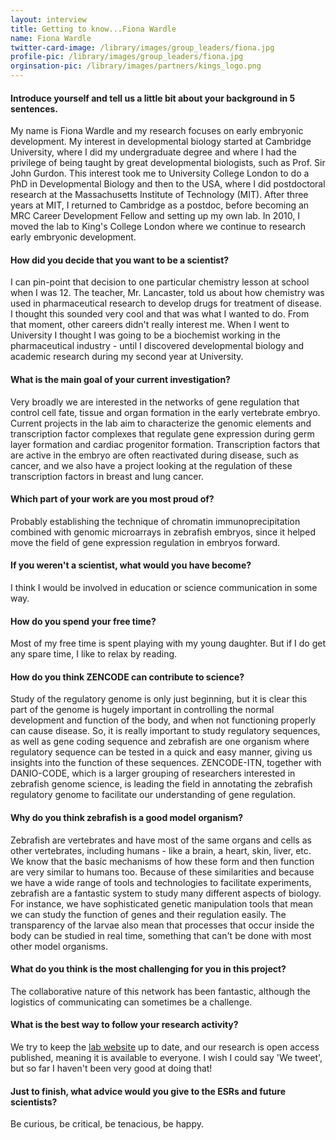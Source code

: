 ```yaml
---
layout: interview
title: Getting to know...Fiona Wardle
name: Fiona Wardle
twitter-card-image: /library/images/group_leaders/fiona.jpg
profile-pic: /library/images/group_leaders/fiona.jpg
orginsation-pic: /library/images/partners/kings_logo.png
---
```


#### Introduce yourself and tell us a little bit about your background in 5 sentences.

My name is Fiona Wardle and my research focuses on early embryonic development. My interest in developmental biology started at Cambridge University, where I did my undergraduate degree and where I had the privilege of being taught by great developmental biologists, such as Prof. Sir John Gurdon. This interest took me to University College London to do a PhD in Developmental Biology and then to the USA, where I did postdoctoral research at the Massachusetts Institute of Technology (MIT). After three years at MIT, I returned to Cambridge as a postdoc, before becoming an MRC Career Development Fellow and setting up my own lab. In 2010, I moved the lab to King's College London where we continue to research early embryonic development.
#### How did you decide that you want to be a scientist?
I can pin-point that decision to one particular chemistry lesson at school when I was 12. The teacher, Mr. Lancaster, told us about how chemistry was used in pharmaceutical research to develop drugs for treatment of disease. I thought this sounded very cool and that was what I wanted to do. From that moment, other careers didn't really interest me. When I went to University I thought I was going to be a biochemist working in the pharmaceutical industry - until I discovered developmental biology and academic research during my second year at University.
#### What is the main goal of your current investigation?
Very broadly we are interested in the networks of gene regulation that control cell fate, tissue and organ formation in the early vertebrate embryo. Current projects in the lab aim to characterize the genomic elements and transcription factor complexes that regulate gene expression during germ layer formation and cardiac progenitor formation. Transcription factors that are active in the embryo are often reactivated during disease, such as cancer, and we also have a project looking at the regulation of these transcription factors in breast and lung cancer.
#### Which part of your work are you most proud of?
Probably establishing the technique of chromatin immunoprecipitation combined with genomic microarrays in zebrafish embryos, since it helped move the field of gene expression regulation in embryos forward.
#### If you weren't a scientist, what would you have become?
I think I would be involved in education or science communication in some way.
#### How do you spend your free time?
Most of my free time is spent playing with my young daughter. But if I do get any spare time, I like to relax by reading.

#### How do you think ZENCODE can contribute to science?
Study of the regulatory genome is only just beginning, but it is clear this part of the genome is hugely important in controlling the normal development and function of the body, and when not functioning properly can cause disease. So, it is really important to study regulatory sequences, as well as gene coding sequence and zebrafish are one organism where regulatory sequence can be tested in a quick and easy manner, giving us insights into the function of these sequences.  ZENCODE-ITN, together with DANIO-CODE, which is a larger grouping of researchers interested in zebrafish genome science, is leading the field in annotating the zebrafish regulatory genome to facilitate our understanding of gene regulation.
#### Why do you think zebrafish is a good model organism?
Zebrafish are vertebrates and have most of the same organs and cells as other vertebrates, including humans - like a brain, a heart, skin, liver, etc. We know that the basic mechanisms of how these form and then function are very similar to humans too. Because of these similarities and because we have a wide range of tools and technologies to facilitate experiments, zebrafish are a fantastic system to study many different aspects of biology. For instance, we have sophisticated genetic manipulation tools that mean we can study the function of genes and their regulation easily. The transparency of the larvae also mean that processes that occur inside the body can be studied in real time, something that can't be done with most other model organisms.
#### What do you think is the most challenging for you in this project?
The collaborative nature of this network has been fantastic, although the logistics of communicating can sometimes be a challenge.

#### What is the best way to follow your research activity?
We try to keep the [lab website](https://www.kcl.ac.uk/lsm/research/divisions/randall/research/sections/signalling/wardle/index.aspx) up to date, and our research is open access published, meaning it is available to everyone. I wish I could say 'We tweet', but so far I haven't been very good at doing that!
#### Just to finish, what advice would you give to the ESRs and future scientists?
Be curious, be critical, be tenacious, be happy.
